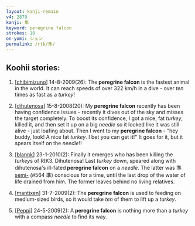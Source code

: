 ```yaml
---
layout: kanji-remain
v4: 2879
kanji: 隼
keyword: peregrine falcon
strokes: 10
on-yomi: シュン
permalink: /rtk/隼/
---
```


## Koohii stories: 

1) [<a href="http://kanji.koohii.com/profile/chibimizuno">chibimizuno</a>] 14-8-2009(26): The<strong> peregrine falcon</strong> is the fastest animal in the world. It can reach speeds of over 322 km/h in a dive - over <em>ten</em> times as fast as a <em>turkey</em>!

2) [<a href="http://kanji.koohii.com/profile/dihutenosa">dihutenosa</a>] 15-8-2008(20): My<strong> peregrine falcon</strong> recently has been having confidence issues - recently it dives out of the sky and misses the target completely. To boost its confidence, I got a nice, fat <em>turkey</em>, killed it, and then set it up on a big <em>needle</em> so it looked like it was still alive - just loafing about. Then I went to my<strong> peregrine falcon</strong> - &quot;hey buddy, look! A nice fat <em>turkey</em>. I bet you can get it!&quot; It goes for it, but it spears itself on the <em>needle</em>!!

3) [<a href="http://kanji.koohii.com/profile/blannk">blannk</a>] 23-1-2010(2): Finally it emerges who has been killing the <em>turkey</em>s of RtK3. Dihutenosa! Last <em>turkey</em> down, speared along with dihutenosa&#039;s ill-fated<strong> peregrine falcon</strong> on a <em>needle</em>. The latter was 準 <a href="http://kanji.koohii.com/study/kanji/564">semi-</a> (#564 準) conscious for a time, until the last drop of the water of life drained from him. The former leaves behind no living relatives.

4) [<a href="http://kanji.koohii.com/profile/mantixen">mantixen</a>] 31-7-2009(2): The<strong> peregrine falcon</strong> is used to feeding on medium-sized birds, so it would take <em>ten</em> of them to lift up a <em>turkey</em>.

5) [<a href="http://kanji.koohii.com/profile/Peppi">Peppi</a>] 24-5-2009(2): A<strong> peregrine falcon</strong> is nothing more than a <em>turkey</em> with a compass <em>needle</em> to find its way.


